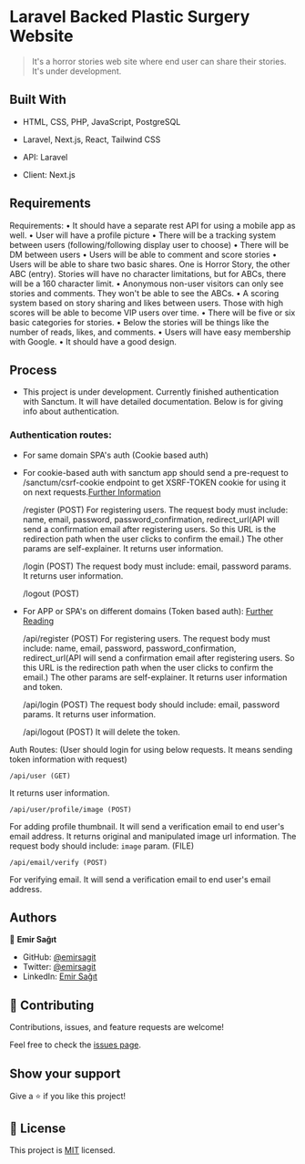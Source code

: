 # Laravel Backed Plastic Surgery Website

> It's a horror stories web site where end user can share their stories. It's under development.

## Built With

-   HTML, CSS, PHP, JavaScript, PostgreSQL
-   Laravel, Next.js, React, Tailwind CSS

-   API: Laravel
-   Client: Next.js

## Requirements

Requirements:
• It should have a separate rest API for using a mobile app as well.
• User will have a profile picture
• There will be a tracking system between users (following/following display user to choose)
• There will be DM between users
• Users will be able to comment and score stories
• Users will be able to share two basic shares. One is Horror Story, the other ABC (entry). Stories will have no character limitations, but for ABCs, there will be a 160 character limit.
• Anonymous non-user visitors can only see stories and comments. They won't be able to see the ABCs.
• A scoring system based on story sharing and likes between users. Those with high scores will be able to become VIP users over time.
• There will be five or six basic categories for stories.
• Below the stories will be things like the number of reads, likes, and comments.
• Users will have easy membership with Google.
• It should have a good design.

## Process

- This project is under development. Currently finished authentication with Sanctum. It will have detailed documentation. Below is for giving info about authentication. 

### Authentication routes:

- For same domain SPA's auth (Cookie based auth)
- For cookie-based auth with sanctum app should send a pre-request to /sanctum/csrf-cookie endpoint to get XSRF-TOKEN cookie for using it on next requests.[Further Information ](https://laravel.com/docs/8.x/sanctum#spa-authentication)

    /register (POST)
 For registering users. The request body must include: name, email, password, password_confirmation, redirect_url(API will send a confirmation email after registering users. So this URL is the redirection path when the user clicks to confirm the email.) The other params are self-explainer. It returns user information.

    /login (POST)
 The request body must include: email, password params. It returns user information.

    /logout (POST)

 - For APP or SPA's on different domains (Token based auth): [Further Reading](https://laravel.com/docs/8.x/sanctum)

    /api/register (POST)
 For registering users. The request body must include: name, email, password, password_confirmation, redirect_url(API will send a confirmation email after registering users. So this URL is the redirection path when the user clicks to confirm the email.) The other params are self-explainer. It returns user information and token.

    /api/login (POST)
 The request body should include: email, password params. It returns user information.

    /api/logout (POST)
 It will delete the token.

Auth Routes: (User should login for using below requests. It means sending token information with request)

    /api/user (GET)
 It returns user information.

    /api/user/profile/image (POST)
 For adding profile thumbnail. It will send a verification email to end user's email address. It returns original and manipulated image url information. The request body should include: `image` param. (FILE)

    /api/email/verify (POST)
 For verifying email. It will send a verification email to end user's email address.


## Authors

👤 **Emir Sağıt**

-   GitHub: [@emirsagit](https://github.com/emirsagit)
-   Twitter: [@emirsagit](https://twitter.com/emirsagit)
-   LinkedIn: [Emir Sağıt](https://www.linkedin.com/in/emir-sa%C4%9F%C4%B1t-633035188/)

## 🤝 Contributing

Contributions, issues, and feature requests are welcome!

Feel free to check the [issues page](../../issues/).

## Show your support

Give a ⭐️ if you like this project!

## 📝 License

This project is [MIT](./MIT.md) licensed.
